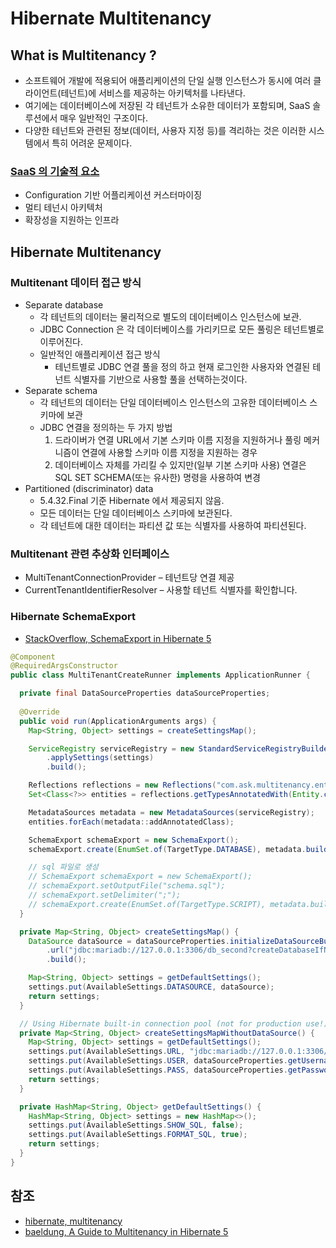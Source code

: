 # Hibernate Multitenancy

## What is Multitenancy ?
- 소프트웨어 개발에 적용되어 애플리케이션의 단일 실행 인스턴스가 동시에 여러 클라이언트(테넌트)에 서비스를 제공하는 아키텍처를 나타낸다.
- 여기에는 데이터베이스에 저장된 각 테넌트가 소유한 데이터가 포함되며, SaaS 솔루션에서 매우 일반적인 구조이다.
- 다양한 테넌트와 관련된 정보(데이터, 사용자 지정 등)를 격리하는 것은 이러한 시스템에서 특히 어려운 문제이다.

### [SaaS 의 기술적 요소](https://blog.lgcns.com/951)
- Configuration 기반 어플리케이션 커스터마이징
- 멀티 테넌시 아키텍처
- 확장성을 지원하는 인프라

## Hibernate Multitenancy

### Multitenant 데이터 접근 방식
- Separate database
  - 각 테넌트의 데이터는 물리적으로 별도의 데이터베이스 인스턴스에 보관.
  - JDBC Connection 은 각 데이터베이스를 가리키므로 모든 풀링은 테넌트별로 이루어진다.
  - 일반적인 애플리케이션 접근 방식
    - 테넌트별로 JDBC 연결 풀을 정의 하고 현재 로그인한 사용자와 연결된 테넌트 식별자를 기반으로 사용할 풀을 선택하는것이다.
- Separate schema
  - 각 테넌트의 데이터는 단일 데이터베이스 인스턴스의 고유한 데이터베이스 스키마에 보관
  - JDBC 연결을 정의하는 두 가지 방법
    1. 드라이버가 연결 URL에서 기본 스키마 이름 지정을 지원하거나 풀링 메커니즘이 연결에 사용할 스키마 이름 지정을 지원하는 경우
    2. 데이터베이스 자체를 가리킬 수 있지만(일부 기본 스키마 사용) 연결은 SQL SET SCHEMA(또는 유사한) 명령을 사용하여 변경
- Partitioned (discriminator) data
  - 5.4.32.Final 기준 Hibernate 에서 제공되지 않음. 
  - 모든 데이터는 단일 데이터베이스 스키마에 보관된다. 
  - 각 테넌트에 대한 데이터는 파티션 값 또는 식별자를 사용하여 파티션된다.
 
### Multitenant 관련 추상화 인터페이스
- MultiTenantConnectionProvider – 테넌트당 연결 제공
- CurrentTenantIdentifierResolver – 사용할 테넌트 식별자를 확인합니다.
 
### Hibernate SchemaExport
- [StackOverflow, SchemaExport in Hibernate 5](https://stackoverflow.com/questions/47432115/replacing-schemaexportconfiguration-in-hibernate-5)
```java
@Component
@RequiredArgsConstructor
public class MultiTenantCreateRunner implements ApplicationRunner {

  private final DataSourceProperties dataSourceProperties;
  
  @Override
  public void run(ApplicationArguments args) {
    Map<String, Object> settings = createSettingsMap();

    ServiceRegistry serviceRegistry = new StandardServiceRegistryBuilder()
        .applySettings(settings)
        .build();

    Reflections reflections = new Reflections("com.ask.multitenancy.entity.tenant");
    Set<Class<?>> entities = reflections.getTypesAnnotatedWith(Entity.class);

    MetadataSources metadata = new MetadataSources(serviceRegistry);
    entities.forEach(metadata::addAnnotatedClass);

    SchemaExport schemaExport = new SchemaExport();
    schemaExport.create(EnumSet.of(TargetType.DATABASE), metadata.buildMetadata());

    // sql 파일로 생성
    // SchemaExport schemaExport = new SchemaExport();
    // schemaExport.setOutputFile("schema.sql");
    // schemaExport.setDelimiter(";");
    // schemaExport.create(EnumSet.of(TargetType.SCRIPT), metadata.buildMetadata());
  }

  private Map<String, Object> createSettingsMap() {
    DataSource dataSource = dataSourceProperties.initializeDataSourceBuilder()
        .url("jdbc:mariadb://127.0.0.1:3306/db_second?createDatabaseIfNotExist=true")
        .build();

    Map<String, Object> settings = getDefaultSettings();
    settings.put(AvailableSettings.DATASOURCE, dataSource);
    return settings;
  }

  // Using Hibernate built-in connection pool (not for production use!)
  private Map<String, Object> createSettingsMapWithoutDataSource() {
    Map<String, Object> settings = getDefaultSettings();
    settings.put(AvailableSettings.URL, "jdbc:mariadb://127.0.0.1:3306/db_second?createDatabaseIfNotExist=true");
    settings.put(AvailableSettings.USER, dataSourceProperties.getUsername());
    settings.put(AvailableSettings.PASS, dataSourceProperties.getPassword());
    return settings;
  }

  private HashMap<String, Object> getDefaultSettings() {
    HashMap<String, Object> settings = new HashMap<>();
    settings.put(AvailableSettings.SHOW_SQL, false);
    settings.put(AvailableSettings.FORMAT_SQL, true);
    return settings;
  }
}
```

## 참조
- [hibernate, multitenancy](https://docs.jboss.org/hibernate/orm/5.4/userguide/html_single/Hibernate_User_Guide.html#multitenacy)
- [baeldung, A Guide to Multitenancy in Hibernate 5](https://www.baeldung.com/hibernate-5-multitenancy)